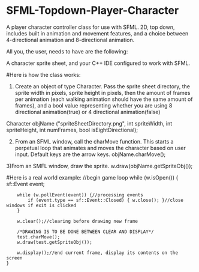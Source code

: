 # SFML-Topdown-Player-Character
A player character controller class for use with SFML. 2D, top down, includes built in animation and movement features, and a choice between 4-directional animation and 8-directional animation.

All you, the user, needs to have are the following:

A character sprite sheet, and your C++ IDE configured to work with SFML.

#Here is how the class works:

1) Create an object of type Character. Pass the sprite sheet directory, the sprite width in pixels, sprite height in pixels, then the amount of frames per animation (each walking animation should have the same amount of frames), and a bool value representing whether you are using 8 directional animation(true) or 4 directional animation(false)

Character objName ("spriteSheetDirectory.png", int spriteWidth, int spriteHeight, int numFrames, bool isEightDirectional);

2) From an SFML window, call the charMove function. This starts a perpetual loop that animates and moves the character based on user input. Default keys are the arrow keys.
objName.charMove();

3)From an SMFL window, draw the sprite.
w.draw(objName.getSpriteObj());

#Here is a real world example:
//begin game loop
	while (w.isOpen()) {
		sf::Event event;

		while (w.pollEvent(event)) {//processing events
			if (event.type == sf::Event::Closed) { w.close(); }//close windows if exit is clicked
		}

		w.clear();//clearing before drawing new frame

		/*DRAWING IS TO BE DONE BETWEEN CLEAR AND DISPLAY*/
		test.charMove();
		w.draw(test.getSpriteObj());

		w.display();//end current frame, display its contents on the screen
	}
